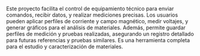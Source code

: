 Este proyecto facilita el control de equipamiento técnico para enviar comandos, recibir datos, y realizar mediciones precisas. 
Los usuarios pueden aplicar perfiles de corriente y campo magnético, medir voltajes, y generar gráficos para el análisis de materiales. 
Además, permite guardar perfiles de medición y pruebas realizadas, asegurando un registro detallado para futuras referencias y pruebas similares. 
Es una herramienta completa para el estudio y caracterización de materiales.
